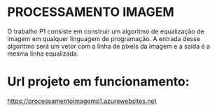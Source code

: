 # PROCESSAMENTO IMAGEM
O trabalho P1 consiste em construir um algoritmo de equalização de imagem em qualquer linguagem de programação. A entrada desse algoritmo será um vetor com a linha de pixels da imagem e a saída é a mesma linha equalizada.

# Url projeto em funcionamento:
https://processamentoimagemp1.azurewebsites.net
